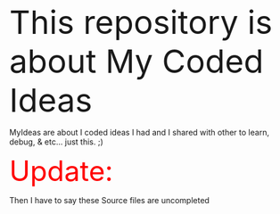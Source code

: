 <span style="font-size:58px">This repository is about My Coded Ideas</span>
<p>MyIdeas are about I coded ideas I had and I shared with other to learn, debug, & etc... just this. ;)</p>
<span style="font-size:50px;Color:red">Update:</span>
<p>Then I have to say these Source files are uncompleted</p>
